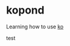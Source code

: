 # kopond
Learning how to use [ko](https://github.com/google/go-containerregistry/tree/master/cmd/ko)

test
